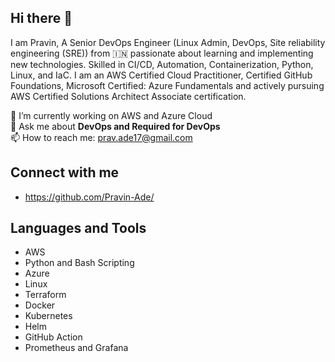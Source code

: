 ## Hi there 👋

I am Pravin, A Senior DevOps Engineer (Linux Admin, DevOps, Site reliability engineering (SRE)) from 🇮🇳   passionate about learning and implementing new technologies. Skilled in CI/CD, Automation, Containerization, Python, Linux, and IaC. I am an AWS Certified Cloud Practitioner, Certified GitHub Foundations, Microsoft Certified: Azure Fundamentals and actively pursuing AWS Certified Solutions Architect Associate certification.
<!--
**Pravin-Ade/Pravin-Ade** is a ✨ _special_ ✨ repository because its `README.md` (this file) appears on your GitHub profile.

Here are some ideas to get you started:

- 🔭 I’m currently working on ...
- 🌱 I’m currently learning ...
- 👯 I’m looking to collaborate on ...
- 🤔 I’m looking for help with ...
- 💬 Ask me about ...
- 📫 How to reach me: ...
- 😄 Pronouns: ...
- ⚡ Fun fact: ...
-->
 🔭 I’m currently working on AWS and Azure Cloud \
 💬 Ask me about **DevOps and Required for DevOps** \
 📫 How to reach me: prav.ade17@gmail.com

 ## Connect with me
 - https://github.com/Pravin-Ade/

## Languages and Tools
- AWS
- Python and Bash Scripting
- Azure
- Linux
- Terraform
- Docker
- Kubernetes
- Helm
- GitHub Action
- Prometheus and Grafana

